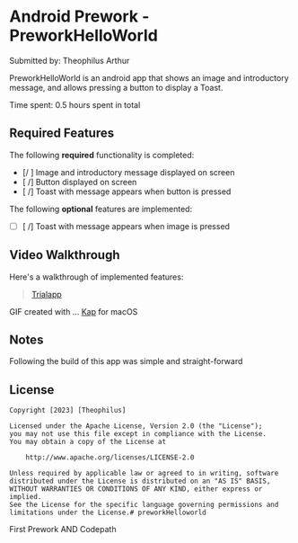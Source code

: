 # Android Prework - PreworkHelloWorld

Submitted by: Theophilus Arthur

PreworkHelloWorld is an android app that shows an image and introductory message, and allows pressing a button to display a Toast. 

Time spent: 0.5 hours spent in total

## Required Features

The following **required** functionality is completed:

* [/ ] Image and introductory message displayed on screen
* [ /] Button displayed on screen
* [ /] Toast with message appears when button is pressed 

The following **optional** features are implemented:

* [ ] [ /] Toast with message appears when image is pressed 

## Video Walkthrough

Here's a walkthrough of implemented features:

<blockquote class="imgur-embed-pub" lang="en" data-id="a/xsbhxyO"  ><a href="//imgur.com/a/xsbhxyO">Trialapp</a></blockquote>

GIF created with ... [Kap](https://getkap.co/) for macOS

## Notes

Following the build of this app was simple and straight-forward

## License

    Copyright [2023] [Theophilus]

    Licensed under the Apache License, Version 2.0 (the "License");
    you may not use this file except in compliance with the License.
    You may obtain a copy of the License at

        http://www.apache.org/licenses/LICENSE-2.0

    Unless required by applicable law or agreed to in writing, software
    distributed under the License is distributed on an "AS IS" BASIS,
    WITHOUT WARRANTIES OR CONDITIONS OF ANY KIND, either express or implied.
    See the License for the specific language governing permissions and
    limitations under the License.# preworkHelloworld
First Prework AND Codepath
